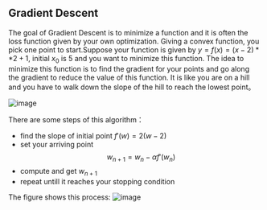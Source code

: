 ## Gradient Descent

The goal of Gradient Descent is to minimize a function and it is often the loss function given by your own optimization.
Giving a convex function, you pick one point to start.Suppose your function is given by $y=f(x)= (x-2)**2+1$, initial 
$x_0$ is 5 and you want to minimize this function.
The idea to minimize this function is to find the gradient for your points and go along the gradient to reduce the value of 
this function. It is like you are on a hill and you have to walk down the slope of the hill to reach the lowest point。

![image](https://github.com/ZhikangLiuu/Ind_577_Final_project/assets/165843914/97d31d07-9de5-49d5-8926-cd8e4256a5ff)

There are some steps of this algorithm：
- find the slope of initial point $f'(w) = 2(w - 2)$
- set your arriving point $$w_{n+1} = w_n - \alpha f'(w_n) $$
- compute and get $w_{n+1}$
- repeat untill it reaches your stopping condition

The figure shows this process:
![image](https://github.com/ZhikangLiuu/Ind_577_Final_project/assets/165843914/1ce0cfa0-307a-4bb4-8cc5-bd0b6e16e76e)


